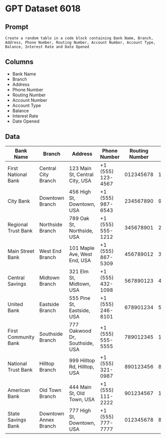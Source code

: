 # GPT Dataset 6018
## Prompt
```
Create a random table in a code block containing Bank Name, Branch, Address, Phone Number, Routing Number, Account Number, Account Type, Balance, Interest Rate and Date Opened
```
## Columns
- Bank Name
- Branch
- Address
- Phone Number
- Routing Number
- Account Number
- Account Type
- Balance
- Interest Rate
- Date Opened

## Data
| Bank Name          | Branch                | Address                           | Phone Number       | Routing Number | Account Number | Account Type | Balance     |Interest Rate | Date Opened |
|--------------------|-----------------------|-----------------------------------|--------------------|----------------|----------------|--------------|-------------|--------------|-------------|
| First National Bank | Central City Branch   | 123 Main St, Central City, USA   | +1 (555) 123-4567  | 012345678      | 123456789      | Checking     | $1,234.56   | 0.01%        | 2022-03-15  |
| City Bank           | Downtown Branch       | 456 High St, Downtown, USA       | +1 (555) 987-6543  | 234567890      | 987654321      | Savings      | $5,432.10   | 0.02%        | 2021-06-20  |
| Regional Trust Bank | Northside Branch      | 789 Oak St, Northside, USA       | +1 (555) 555-1212  | 345678901      | 246810121      | Checking     | $9,876.54   | 0.005%       | 2020-09-01  |
| Main Street Bank    | West End Branch       | 101 Maple Ave, West End, USA     | +1 (555) 867-5309  | 456789012      | 369121518      | Savings      | $12,345.67  | 0.03%        | 2023-01-05  |
| Central Savings     | Midtown Branch        | 321 Elm St, Midtown, USA         | +1 (555) 432-1098  | 567890123      | 481216243      | Checking     | $2,345.68   | 0.02%        | 2022-11-11  |
| United Bank         | Eastside Branch       | 555 Pine St, Eastside, USA       | +1 (555) 246-8101  | 678901234      | 579121314      | Savings      | $8,765.43   | 0.025%       | 2021-12-25  |
| First Community Bank| Southside Branch      | 777 Oakwood Dr, Southside, USA   | +1 (555) 555-5555  | 789012345      | 135791357      | Checking     | $15,678.90  | 0.01%        | 2020-03-10  |
| National Trust Bank | Hilltop Branch        | 999 Hilltop Rd, Hilltop, USA     | +1 (555) 321-0987  | 890123456      | 864209218      | Savings      | $1,234.56   | 0.015%       | 2023-02-18  |
| American Bank       | Old Town Branch       | 444 Main St, Old Town, USA       | +1 (555) 111-2222  | 901234567      | 135798642      | Checking     | $3,456.78   | 0.02%        | 2022-09-30  |
| State Savings Bank  | Downtown Annex Branch | 777 High St, Downtown, USA       | +1 (555) 777-7777  | 012345678      | 864209218      | Savings      | $10,000.00  | 0.025%       | 2021-01-01  |
